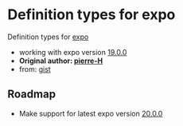 # Definition types for expo 

Definition types for [expo](https://expo.io/) 

- working with expo version [19.0.0](https://blog.expo.io/expo-sdk-v19-0-0-is-now-available-821a62b58d3d)
- **Original author: [pierre-H](https://github.com/pierre-H)**
- from: [gist](https://gist.github.com/pierre-H/eef9a9225fb1c5a0f81180a8b0fbb2c2)

## Roadmap
- Make support for latest expo version [20.0.0](https://blog.expo.io/expo-sdk-v20-0-0-is-now-available-79f84232a9d1)